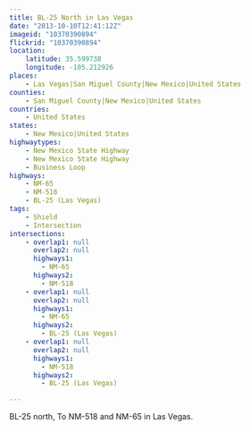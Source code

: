 ```yaml
---
title: BL-25 North in Las Vegas
date: "2013-10-10T12:41:12Z"
imageid: "10370390894"
flickrid: "10370390894"
location:
    latitude: 35.599738
    longitude: -105.212926
places:
    - Las Vegas|San Miguel County|New Mexico|United States
counties:
    - San Miguel County|New Mexico|United States
countries:
    - United States
states:
    - New Mexico|United States
highwaytypes:
    - New Mexico State Highway
    - New Mexico State Highway
    - Business Loop
highways:
    - NM-65
    - NM-518
    - BL-25 (Las Vegas)
tags:
    - Shield
    - Intersection
intersections:
    - overlap1: null
      overlap2: null
      highways1:
        - NM-65
      highways2:
        - NM-518
    - overlap1: null
      overlap2: null
      highways1:
        - NM-65
      highways2:
        - BL-25 (Las Vegas)
    - overlap1: null
      overlap2: null
      highways1:
        - NM-518
      highways2:
        - BL-25 (Las Vegas)

---
```

BL-25 north, To NM-518 and NM-65 in Las Vegas.
